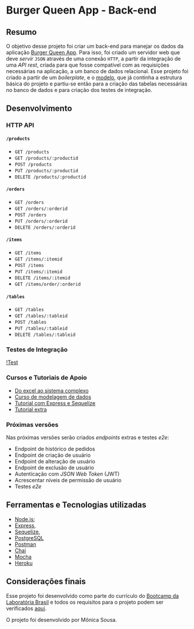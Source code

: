 # Burger Queen App - Back-end

## Resumo

O objetivo desse projeto foi criar um back-end para manejar os dados da aplicação [Burger Queen App](https://github.com/mokasousa/RestaurantApp-Burger-Queen/). 
Para isso, foi criado um servidor web que deve _servir_ `JSON` através de uma conexão `HTTP`, a partir da integração de uma _API rest_, criada para que fosse compatível com as requisições necessárias na aplicação, 
a um banco de dados relacional.
Esse projeto foi criado a partir de um _boilerplate_, e o [modelo](https://github.com/rfukui/do-excel-ao-sistema-complexo), que já continha a estrutura básica do projeto e partiu-se então para a criação das tabelas necessárias no banco de dados e para criação dos testes de integração.

## Desenvolvimento

### HTTP API

#### `/products`

* `GET /products`
* `GET /products/:productid`
* `POST /products`
* `PUT /products/:productid`
* `DELETE /products/:productid`

#### `/orders`

* `GET /orders`
* `GET /orders/:orderid`
* `POST /orders`
* `PUT /orders/:orderid`
* `DELETE /orders/:orderid`

#### `/items`

* `GET /items`
* `GET /items/:itemid`
* `POST /items`
* `PUT /items/:itemid`
* `DELETE /items/:itemid`
* `GET /items/order/:orderid`

#### `/tables`

* `GET /tables`
* `GET /tables/:tableid`
* `POST /tables`
* `PUT /tables/:tableid`
* `DELETE /tables/:tableid`

### Testes de Integração

[!Test]()

### Cursos e Tutoriais de Apoio

* [Do excel ao sistema complexo](https://github.com/rfukui/do-excel-ao-sistema-complexo)
* [Curso de modelagem de dados](https://www.youtube.com/watch?v=Q_KTYFgvu1s)
* [Tutorial com Express e Sequelize](https://medium.com/italo-gouveia/criando-minha-primeira-api-rest-com-node-js-express-sequelize-e-mysql-para-cadastro-de-usu%C3%A1rios-1131a3e44ba1)
* [Tutorial extra](https://medium.com/@victorsteven/restful-api-with-nodejs-express-postgresql-sequelize-travis-mocha-coveralls-and-code-climate-f28715f7a014) 

### Próximas versões

Nas próximas versões serão criados _endpoints_ extras e testes _e2e_:

* Endpoint de histórico de pedidos
* Endpoint de criação de usuário
* Endpoint de alteração de usuário
* Endpoint de exclusão de usuário
* Autenticação com _JSON Web Token_ (JWT)
* Acrescentar níveis de permissão de usuário
* Testes _e2e_

## Ferramentas e Tecnologias utilizadas

* [Node.js](https://nodejs.org/);
* [Express](https://expressjs.com/), 
* [Sequelize](https://sequelize.org), 
* [PostgreSQL](https://www.postgresql.org/docs/)
* [Postman](https://www.getpostman.com)
* [Chai](https://www.chaijs.com/)
* [Mocha](https://mochajs.org/)
* [Heroku](https://www.heroku.com/)

## Considerações finais

Esse projeto foi desenvolvido como parte do currículo do [Bootcamp da Laboratória Brasil](https://www.laboratoria.la/br) e todos os requisitos para o projeto podem ser verificados [aqui](https://github.com/Laboratoria/SAP003-burger-queen-api).

O projeto foi desenvolvido por Mônica Sousa.